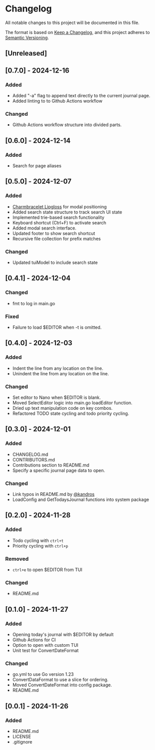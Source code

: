 # Changelog

All notable changes to this project will be documented in this file.

The format is based on [Keep a Changelog](https://keepachangelog.com/en/1.1.0/),
and this project adheres to [Semantic Versioning](https://semver.org/spec/v2.0.0.html).

## [Unreleased]

## [0.7.0] - 2024-12-16
### Added
- Added "-a" flag to append text directly to the current journal page.
- Added linting to to Github Actions workflow

### Changed
- Github Actions workflow structure into divided parts.

## [0.6.0] - 2024-12-14
### Added
- Search for page aliases

## [0.5.0] - 2024-12-07
### Added
- [Charmbracelet Lipgloss](https://github.com/charmbracelet/lipgloss) for modal positioning
- Added search state structure to track search UI state
- Implemented trie-based search functionality
- Keyboard shortcut (Ctrl+F) to activate search
- Added modal search interface.
- Updated footer to show search shortcut
- Recursive file collection for prefix matches

### Changed
- Updated tuiModel to include search state

## [0.4.1] - 2024-12-04
### Changed
- fmt to log in main.go

### Fixed
- Failure to load $EDITOR when -t is omitted.

## [0.4.0] - 2024-12-03
### Added
- Indent the line from any location on the line.
- Unindent the line from any location on the line.

### Changed
- Set editor to Nano when $EDITOR is blank.
- Moved SelectEditor logic into main.go loadEditor function.
- Dried up text manipulation code on key combos.
- Refactored TODO state cycling and todo priority cycling.

## [0.3.0] - 2024-12-01
### Added
- CHANGELOG.md
- CONTRIBUTORS.md
- Contributions section to README.md
- Specify a specific journal page data to open.

### Changed
- Link typos in README.md by [@kandros](https://github.com/jrswab/lsq/commits?author=kandros)
- LoadConfig and GetTodaysJournal functions into system package

## [0.2.0] - 2024-11-28
### Added
- Todo cycling with `ctrl+t`
- Priority cycling with `ctrl+p`

### Removed
- `ctrl+e` to open $EDITOR from TUI

### Changed
- README.md

## [0.1.0] - 2024-11-27
### Added
- Opening today's journal with $EDITOR by default
- Github Actions for CI
- Option to open with custom TUI
- Unit test for ConvertDateFormat

### Changed
- go.yml to use Go version 1.23
- ConvertDataFormat to use a slice for ordering.
- Moved ConvertDateFormat into config package.
- README.md

## [0.0.1] - 2024-11-26
### Added
- README.md
- LICENSE
- .gitignore
